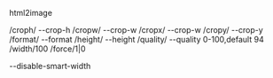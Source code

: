 html2image


/croph/ --crop-h
/cropw/ --crop-w
/cropx/ --crop-w
/cropy/ --crop-y
/format/ --format
/height/ --height
/quality/ --quality 0-100,default 94
/width/100
/force/1|0

--disable-smart-width
